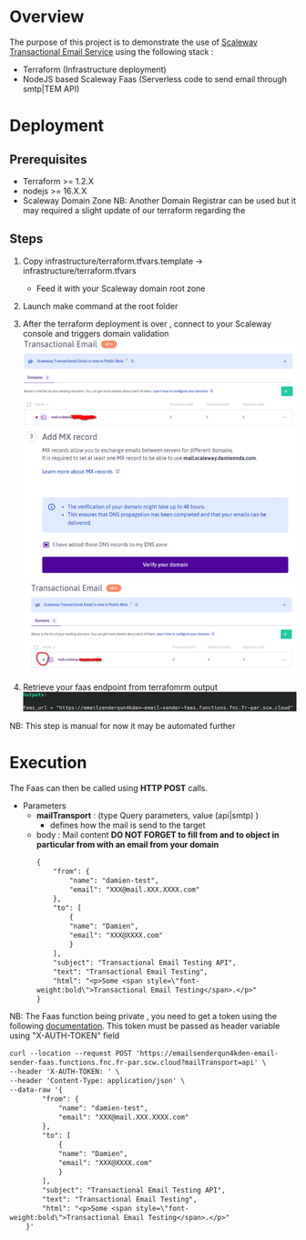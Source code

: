 # Overview
The purpose of this project is to demonstrate the use of [Scaleway Transactional Email Service](https://www.scaleway.com/en/docs/managed-services/transactional-email/quickstart/) using the following stack :
- Terraform (Infrastructure deployment)
- NodeJS based Scaleway Faas (Serverless code to send email through smtp|TEM API)
# Deployment
## Prerequisites
- Terraform >= 1.2.X
- nodejs >= 16.X.X
- Scaleway Domain Zone
NB: Another Domain Registrar can be used but it may required a slight update of our terraform regarding the 
## Steps
1. Copy infrastructure/terraform.tfvars.template  -> infrastructure/terraform.tfvars
    - Feed it with your Scaleway domain root zone
2. Launch make command at the root folder
3. After the terraform deployment is over , connect to your Scaleway console and triggers domain validation
![TEM Homepage](./docs/images/tem_homepage.png)
![TEM Domain Validation](./docs/images/tem_domain_validation.png)
![TEM Validated](./docs/images/tem_validated.png)

4. Retrieve your faas endpoint from terrafomrm output
![TEM Validated](./docs/images/faas_output.png)

NB: This step is manual for now it may be automated further

# Execution
The Faas can then be called using **HTTP POST** calls.
- Parameters
  - **mailTransport** : (type Query parameters, value (api|smtp) ) 
    - defines how the mail is send to the target
  - body : Mail content **DO NOT FORGET to fill from and to object in particular from with an email from your domain**
    ```
    {
        "from": {
            "name": "damien-test",
            "email": "XXX@mail.XXX.XXXX.com"
        },
        "to": [
            {
            "name": "Damien",
            "email": "XXX@XXXX.com"
            }
        ],
        "subject": "Transactional Email Testing API",
        "text": "Transactional Email Testing",
        "html": "<p>Some <span style=\"font-weight:bold\">Transactional Email Testing</span>.</p>"
    }
    ```

NB: The Faas function being private , you need to get a token using the following [documentation](https://www.scaleway.com/en/docs/compute/functions/how-to/create-auth-token-from-console/). This token must be passed as header variable using "X-AUTH-TOKEN" field

```
curl --location --request POST 'https://emailsenderqun4kden-email-sender-faas.functions.fnc.fr-par.scw.cloud?mailTransport=api' \
--header 'X-AUTH-TOKEN: ' \
--header 'Content-Type: application/json' \
--data-raw '{
        "from": {
            "name": "damien-test",
            "email": "XXX@mail.XXX.XXXX.com"
        },
        "to": [
            {
            "name": "Damien",
            "email": "XXX@XXXX.com"
            }
        ],
        "subject": "Transactional Email Testing API",
        "text": "Transactional Email Testing",
        "html": "<p>Some <span style=\"font-weight:bold\">Transactional Email Testing</span>.</p>"
    }'
```